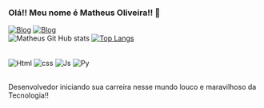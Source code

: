 ### Olá!! Meu nome é Matheus Oliveira!! 👋
[![Blog](https://img.shields.io/badge/website-000000?style=for-the-badge&logo=About.me&logoColor=white)](https://matheus-oliveir4.github.io/Meu_Portifolio/)
[![Blog](https://img.shields.io/badge/LinkedIn-0077B5?style=for-the-badge&logo=linkedin&logoColor=white)](https://www.linkedin.com/in/mattoli68/)
<br/>
![Matheus Git Hub stats](https://github-readme-stats.vercel.app/api?username=matheus-oliveir4&show_icons=true&theme=dracula) [![Top Langs](https://github-readme-stats.vercel.app/api/top-langs/?username=matheus-oliveir4)](https://github.com/matheus-oliveir4)



<div><br/>
  <img align="center" alt="Html" src="https://img.shields.io/badge/HTML5-E34F26?style=for-the-badge&logo=html5&logoColor=white"> 
  <img align="center" alt="css" src="https://img.shields.io/badge/CSS3-1572B6?style=for-the-badge&logo=css3&logoColor=white">
  <img align="center" alt="Js" src="https://img.shields.io/badge/JavaScript-323330?style=for-the-badge&logo=javascript&logoColor=F7DF1E">
  <img align="center" alt="Py" src="https://img.shields.io/badge/Python-3776AB?style=for-the-badge&logo=python&logoColor=white">
</div> <br/>

Desenvolvedor iniciando sua carreira nesse mundo louco e maravilhoso da Tecnologia!!

